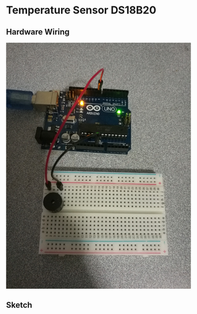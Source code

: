 # Temperature Sensor DS18B20

## Hardware Wiring
![Image](../Examples/02_passivebuzzer.jpg)

## Sketch
```
```